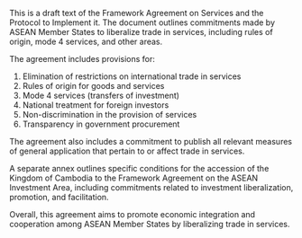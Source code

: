 This is a draft text of the Framework Agreement on Services and the Protocol to Implement it. The document outlines commitments made by ASEAN Member States to liberalize trade in services, including rules of origin, mode 4 services, and other areas.

The agreement includes provisions for:

1. Elimination of restrictions on international trade in services
2. Rules of origin for goods and services
3. Mode 4 services (transfers of investment)
4. National treatment for foreign investors
5. Non-discrimination in the provision of services
6. Transparency in government procurement

The agreement also includes a commitment to publish all relevant measures of general application that pertain to or affect trade in services.

A separate annex outlines specific conditions for the accession of the Kingdom of Cambodia to the Framework Agreement on the ASEAN Investment Area, including commitments related to investment liberalization, promotion, and facilitation.

Overall, this agreement aims to promote economic integration and cooperation among ASEAN Member States by liberalizing trade in services.